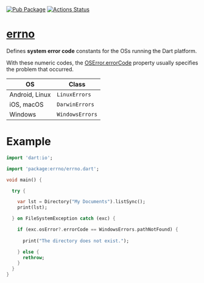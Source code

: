 [![Pub Package](https://img.shields.io/pub/v/errno.svg)](https://pub.dev/packages/errno)
[![Actions Status](https://github.com/rtmigo/errno/workflows/unittest/badge.svg?branch=master)](https://github.com/rtmigo/errno/actions)

# [errno](https://github.com/rtmigo/errno)

Defines **system error code** constants for the OSs running the Dart platform.

With these numeric codes, the 
[OSError.errorCode](https://api.dart.dev/stable/dart-io/OSError/errorCode.html) 
property usually specifies the problem that occurred.



| OS             | Class           |
|----------------|-----------------|
| Android, Linux | `LinuxErrors`   |
| iOS, macOS     | `DarwinErrors`  |
| Windows        | `WindowsErrors` |

# Example 

``` dart
import 'dart:io';

import 'package:errno/errno.dart';

void main() {

  try {

    var lst = Directory("My Documents").listSync();
    print(lst);

  } on FileSystemException catch (exc) {

    if (exc.osError?.errorCode == WindowsErrors.pathNotFound) {
      
      print("The directory does not exist.");

    } else {
      rethrow;
    }
  }
}
```


